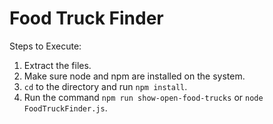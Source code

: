 # Food Truck Finder
Steps to Execute:
1. Extract the files.
2. Make sure node and npm are installed on the system.
3. `cd` to the directory and run `npm install`.
4. Run the command `npm run show-open-food-trucks` or `node FoodTruckFinder.js`.
